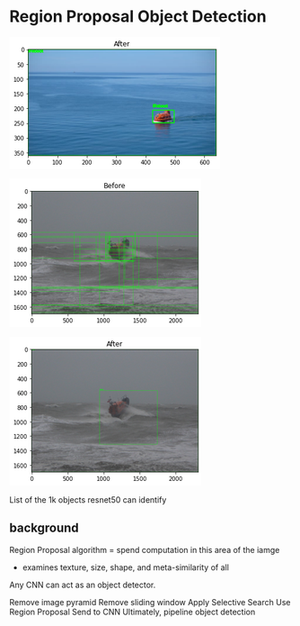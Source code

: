 # Region Proposal Object Detection

![lifeboat detect](images/output/lifeboat-out.png)

![lifeboat search](images/output/lifeboat2-out.png)

![lifeboat detect2](images/output/lifeboat2-out2.png)

List of the 1k objects resnet50 can identify

## background
Region Proposal algorithm = spend computation in this area of the iamge
- examines texture, size, shape, and meta-similarity of all

Any CNN can act as an object detector.

Remove image pyramid
Remove sliding window
Apply Selective Search
Use Region Proposal
Send to CNN 
Ultimately, pipeline object detection

